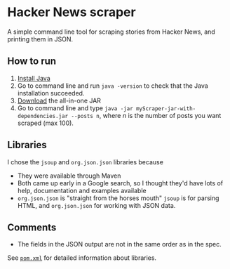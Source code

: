 # Hacker News scraper
A simple command line tool for scraping stories from Hacker News, and printing them in JSON.

## How to run
1. [Install Java](https://www.java.com/en/download/help/download_options.xml)
2. Go to command line and run `java -version` to check that the Java installation succeeded.
3. [Download](https://github.com/rimadoma/newsscraper/releases/download/Demo/myScraper-jar-with-dependencies.jar) the all-in-one JAR 
4. Go to command line and type `java -jar myScraper-jar-with-dependencies.jar --posts n`, where _n_ is the number of posts you want scraped (max 100).

## Libraries
I chose the `jsoup` and `org.json.json` libraries because
* They were available through Maven
* Both came up early in a Google search, so I thought they'd have lots of help, documentation and examples available
* `org.json.json` is "straight from the horses mouth"
`jsoup` is for parsing HTML, and `org.json.json` for working with JSON data.

## Comments
* The fields in the JSON output are not in the same order as in the spec.

See [`pom.xml`](https://github.com/rimadoma/newsscraper/blob/master/pom.xml) for detailed information about libraries.
